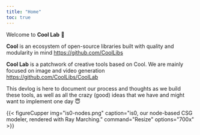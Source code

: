 ```yaml
---
title: "Home"
toc: true
---
```


Welcome to **Cool Lab** 🥳

**Cool** is an ecosystem of open-source libraries built with quality and modularity in mind
https://github.com/CoolLibs

**Cool Lab** is a patchwork of creative tools based on Cool. We are mainly focused on image and video generation
https://github.com/CoolLibs/CoolLab

This devlog is here to document our process and thoughts as we build these tools, as well as all the crazy (good) ideas that we have and might want to implement one day 😇

{{< figureCupper
img="is0-nodes.png" 
caption="is0, our node-based CSG modeler, rendered with Ray Marching." 
command="Resize" 
options="700x" >}}